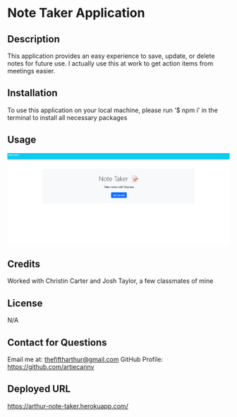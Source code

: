 # Note Taker Application

## Description

This application provides an easy experience to save, update, or delete notes for future use. I actually use this at work to get action items from meetings easier.

## Installation

To use this application on your local machine, please run '$ npm i' in the terminal to install all necessary packages

## Usage

![screenshot](./images/note-taker-mockup.png)

## Credits

Worked with Christin Carter and Josh Taylor, a few classmates of mine

## License

N/A

## Contact for Questions

Email me at: thefiftharthur@gmail.com
GitHub Profile: https://github.com/artiecannv

## Deployed URL

https://arthur-note-taker.herokuapp.com/
